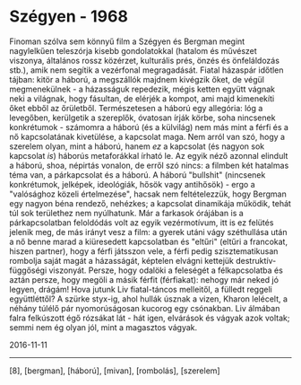 # Szégyen - 1968

Finoman szólva sem könnyű film a Szégyen és Bergman megint nagylelkűen teleszórja kisebb gondolatokkal (hatalom és művészet viszonya, általános rossz közérzet, kulturális prés, önzés és önfeláldozás stb.), amik nem segítik a vezérfonal megragadását. Fiatal házaspár időtlen tájban: kitör a háború, a megszállók majdnem kivégzik őket, de végül megmenekülnek - a házasságuk repedezik, mégis ketten együtt vágnak neki a világnak, hogy fásultan, de elérjék a kompot, ami majd kimenekíti őket ebből az őrületből. Természetesen a háború egy allegória: lóg a levegőben, kerülgetik a szereplők, óvatosan írják körbe, soha nincsenek konkrétumok - számomra a háború (és a külvilág) nem más mint a férfi és a nő kapcsolatának kivetülése, a kapcsolat maga. Nem arról van szó, hogy a szerelem olyan, mint a háború, hanem _ez_ a kapcsolat (és nagyon sok kapcsolat _is_) háborús metaforákkal írható le. Az egyik néző azonnal elindult a háború, shoa, népirtás vonalon, de erről szó nincs: a filmben két hatalmas téma van, a párkapcsolat és a háború. A háború "bullshit" (nincsenek konkrétumok, jelképek, ideológiák, hősök vagy antihősök) - ergo a "valósághoz közeli értelmezése", hacsak nem feltételezzük, hogy Bergman egy nagyon béna rendező, nehézkes; a kapcsolat dinamikája működik, tehát túl sok területhez nem nyúlhatunk. Már a farkasok órájában is a párkapcsolatban feloldódás volt az egyik vezérmotívum, itt is ez felütés jelenik meg, de más irányt vesz a film: a gyerek utáni vágy széthullása után a nő benne marad a kiüresedett kapcsolatban és "eltűri" (eltűri a francokat, hiszen partner), hogy a férfi játsszon vele, a férfi pedig szisztematikusan rombolja saját magát a házasságát, képtelen elvágni kettejük destruktív-függőségi viszonyát. Persze, hogy odalöki a feleségét a félkapcsolatba és aztán persze, hogy megöli a másik férfit (férfiakat): nehogy már neked jó legyen, drágám! Hova jutunk Liv fiatal-táncos melleitől, a fülledt reggeli együttléttől? A szürke styx-ig, ahol hullák úsznak a vizen, Kharon lelécelt, a néhány túlélő pár nyomorúságosan kucorog egy csónakban. Liv álmában falra felkúszott égő rózsákat lát - hát igen, elvárások és vágyak azok voltak; semmi nem ég olyan jól, mint a magasztos vágyak.

2016-11-11 

----

[8], [bergman], [háború], [mivan], [rombolás], [szerelem]
